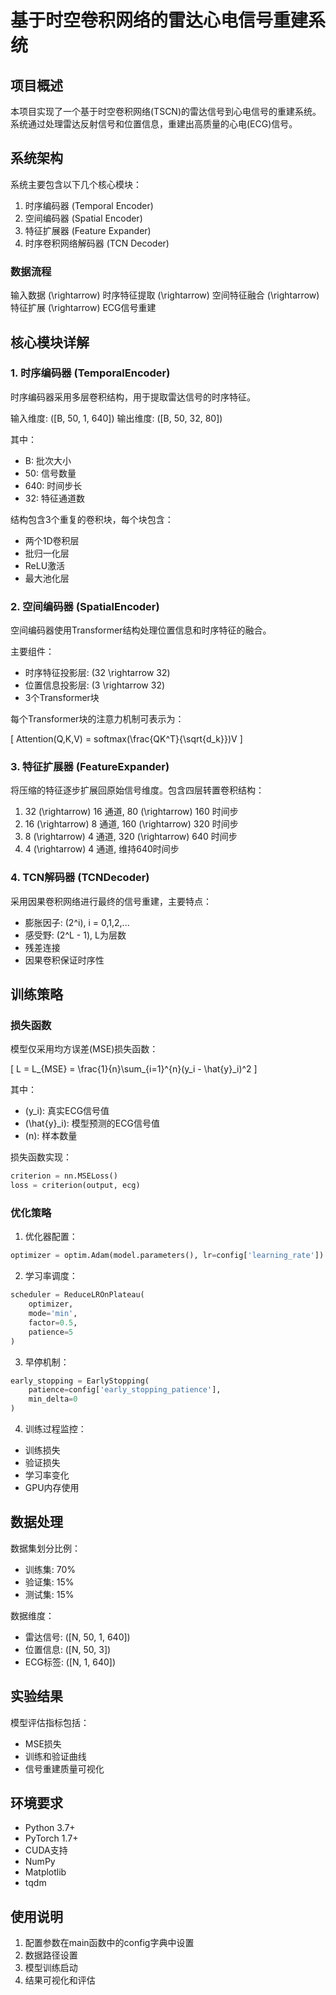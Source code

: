 # 基于时空卷积网络的雷达心电信号重建系统

## 项目概述

本项目实现了一个基于时空卷积网络(TSCN)的雷达信号到心电信号的重建系统。系统通过处理雷达反射信号和位置信息，重建出高质量的心电(ECG)信号。

## 系统架构

系统主要包含以下几个核心模块：

1. 时序编码器 (Temporal Encoder)
2. 空间编码器 (Spatial Encoder)
3. 特征扩展器 (Feature Expander)
4. 时序卷积网络解码器 (TCN Decoder)

### 数据流程

输入数据 \(\rightarrow\) 时序特征提取 \(\rightarrow\) 空间特征融合 \(\rightarrow\) 特征扩展 \(\rightarrow\) ECG信号重建

## 核心模块详解

### 1. 时序编码器 (TemporalEncoder)

时序编码器采用多层卷积结构，用于提取雷达信号的时序特征。

输入维度: \([B, 50, 1, 640]\)
输出维度: \([B, 50, 32, 80]\)

其中：
- B: 批次大小
- 50: 信号数量
- 640: 时间步长
- 32: 特征通道数

结构包含3个重复的卷积块，每个块包含：
- 两个1D卷积层
- 批归一化层
- ReLU激活
- 最大池化层

### 2. 空间编码器 (SpatialEncoder)

空间编码器使用Transformer结构处理位置信息和时序特征的融合。

主要组件：
- 时序特征投影层: \(32 \rightarrow 32\)
- 位置信息投影层: \(3 \rightarrow 32\)
- 3个Transformer块

每个Transformer块的注意力机制可表示为：

\[
Attention(Q,K,V) = softmax(\frac{QK^T}{\sqrt{d_k}})V
\]

### 3. 特征扩展器 (FeatureExpander)

将压缩的特征逐步扩展回原始信号维度。包含四层转置卷积结构：

1. 32 \(\rightarrow\) 16 通道, 80 \(\rightarrow\) 160 时间步
2. 16 \(\rightarrow\) 8 通道, 160 \(\rightarrow\) 320 时间步
3. 8 \(\rightarrow\) 4 通道, 320 \(\rightarrow\) 640 时间步
4. 4 \(\rightarrow\) 4 通道, 维持640时间步

### 4. TCN解码器 (TCNDecoder)

采用因果卷积网络进行最终的信号重建，主要特点：

- 膨胀因子: \(2^i\), i = 0,1,2,...
- 感受野: \(2^L - 1\), L为层数
- 残差连接
- 因果卷积保证时序性

## 训练策略

### 损失函数
模型仅采用均方误差(MSE)损失函数：

\[
L = L_{MSE} = \frac{1}{n}\sum_{i=1}^{n}(y_i - \hat{y}_i)^2
\]

其中：
- \(y_i\): 真实ECG信号值
- \(\hat{y}_i\): 模型预测的ECG信号值
- \(n\): 样本数量

损失函数实现：
```python
criterion = nn.MSELoss()
loss = criterion(output, ecg)
```

### 优化策略

1. 优化器配置：
```python
optimizer = optim.Adam(model.parameters(), lr=config['learning_rate'])
```

2. 学习率调度：
```python
scheduler = ReduceLROnPlateau(
    optimizer, 
    mode='min',
    factor=0.5,
    patience=5
)
```

3. 早停机制：
```python
early_stopping = EarlyStopping(
    patience=config['early_stopping_patience'],
    min_delta=0
)
```

4. 训练过程监控：
- 训练损失
- 验证损失
- 学习率变化
- GPU内存使用

## 数据处理

数据集划分比例：
- 训练集: 70%
- 验证集: 15%
- 测试集: 15%

数据维度：
- 雷达信号: \([N, 50, 1, 640]\)
- 位置信息: \([N, 50, 3]\)
- ECG标签: \([N, 1, 640]\)

## 实验结果

模型评估指标包括：
- MSE损失
- 训练和验证曲线
- 信号重建质量可视化

## 环境要求

- Python 3.7+
- PyTorch 1.7+
- CUDA支持
- NumPy
- Matplotlib
- tqdm

## 使用说明

1. 配置参数在main函数中的config字典中设置
2. 数据路径设置
3. 模型训练启动
4. 结果可视化和评估
